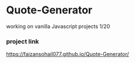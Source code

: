 # Quote-Generator
working on vanilla Javascript projects 1/20

### project link
https://faizansohail077.github.io/Quote-Generator/
